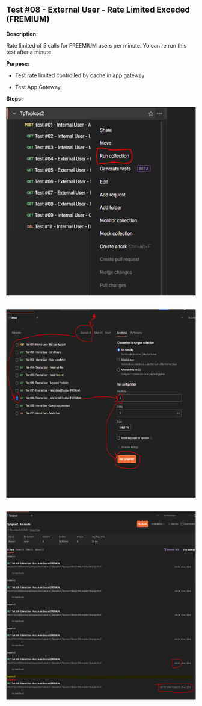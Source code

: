 ## Test #08 - External User - Rate Limited Exceded (FREMIUM)

**Description:**

Rate limited of 5 calls for FREEMIUM users per minute.
Yo can re run this test after a minute.

**Purpose:**

- Test rate limited controlled by cache in app gateway

- Test App Gateway

**Steps:**

<img height="500" src="./images/Test_08_0.PNG">
<br><br><br>
<img height="500" src="./images/Test_08_1.PNG">
<br><br><br>
<img height="500" src="./images/Test_08_2.PNG">
